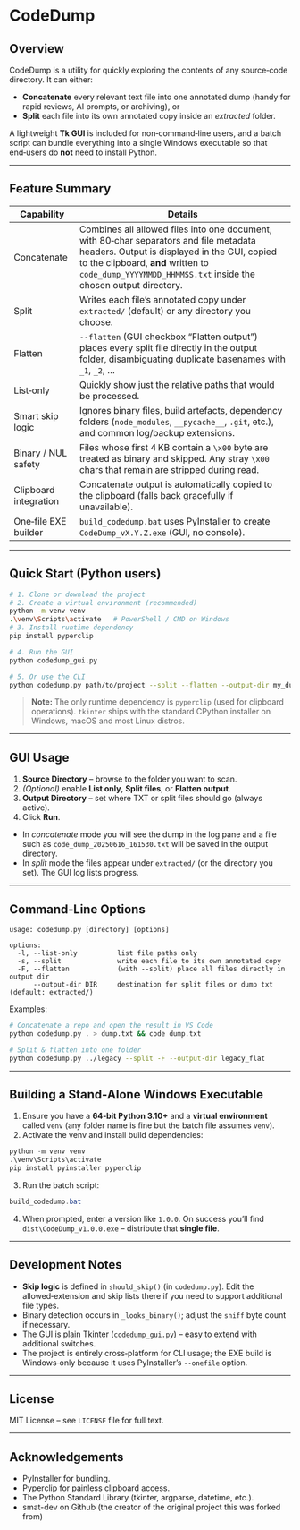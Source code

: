# CodeDump

## Overview

CodeDump is a utility for quickly exploring the contents of any source‑code directory. It can either:

* **Concatenate** every relevant text file into one annotated dump (handy for rapid reviews, AI prompts, or archiving), or
* **Split** each file into its own annotated copy inside an *extracted* folder.

A lightweight **Tk GUI** is included for non‑command‑line users, and a batch script can bundle everything into a single Windows executable so that end‑users do **not** need to install Python.

---

## Feature Summary

| Capability            | Details                                                                                                                                                                                                                                          |
| --------------------- | ------------------------------------------------------------------------------------------------------------------------------------------------------------------------------------------------------------------------------------------------ |
| Concatenate           | Combines all allowed files into one document, with 80‑char separators and file metadata headers. Output is displayed in the GUI, copied to the clipboard, **and** written to `code_dump_YYYYMMDD_HHMMSS.txt` inside the chosen output directory. |
| Split                 | Writes each file’s annotated copy under `extracted/` (default) or any directory you choose.                                                                                                                                                      |
| Flatten               | `--flatten` (GUI checkbox “Flatten output”) places every split file directly in the output folder, disambiguating duplicate basenames with `_1`, `_2`, …                                                                                         |
| List‑only             | Quickly show just the relative paths that would be processed.                                                                                                                                                                                    |
| Smart skip logic      | Ignores binary files, build artefacts, dependency folders (`node_modules`, `__pycache__`, `.git`, etc.), and common log/backup extensions.                                                                                                       |
| Binary / NUL safety   | Files whose first 4 KB contain a `\x00` byte are treated as binary and skipped. Any stray `\x00` chars that remain are stripped during read.                                                                                                     |
| Clipboard integration | Concatenate output is automatically copied to the clipboard (falls back gracefully if unavailable).                                                                                                                                              |
| One‑file EXE builder  | `build_codedump.bat` uses PyInstaller to create `CodeDump_vX.Y.Z.exe` (GUI, no console).                                                                                                                                                         |

---

## Quick Start (Python users)

```bash
# 1. Clone or download the project
# 2. Create a virtual environment (recommended)
python -m venv venv
.\venv\Scripts\activate   # PowerShell / CMD on Windows
# 3. Install runtime dependency
pip install pyperclip

# 4. Run the GUI
python codedump_gui.py

# 5. Or use the CLI
python codedump.py path/to/project --split --flatten --output-dir my_dump
```

> **Note:** The only runtime dependency is `pyperclip` (used for clipboard operations). `tkinter` ships with the standard CPython installer on Windows, macOS and most Linux distros.

---

## GUI Usage

1. **Source Directory** – browse to the folder you want to scan.
2. *(Optional)* enable **List only**, **Split files**, or **Flatten output**.
3. **Output Directory** – set where TXT or split files should go (always active).
4. Click **Run**.

* In *concatenate* mode you will see the dump in the log pane and a file such as `code_dump_20250616_161530.txt` will be saved in the output directory.
* In *split* mode the files appear under `extracted/` (or the directory you set). The GUI log lists progress.

---

## Command‑Line Options

```text
usage: codedump.py [directory] [options]

options:
  -l, --list-only          list file paths only
  -s, --split              write each file to its own annotated copy
  -F, --flatten            (with --split) place all files directly in output dir
      --output-dir DIR     destination for split files or dump txt (default: extracted/)
```

Examples:

```bash
# Concatenate a repo and open the result in VS Code
python codedump.py . > dump.txt && code dump.txt

# Split & flatten into one folder
python codedump.py ../legacy --split -F --output-dir legacy_flat
```

---

## Building a Stand‑Alone Windows Executable

1. Ensure you have a **64‑bit Python 3.10+** and a **virtual environment** called `venv` (any folder name is fine but the batch file assumes `venv`).
2. Activate the venv and install build dependencies:

```powershell
python -m venv venv
.\venv\Scripts\activate
pip install pyinstaller pyperclip
```

3. Run the batch script:

```powershell
build_codedump.bat
```

4. When prompted, enter a version like `1.0.0`. On success you’ll find `dist\CodeDump_v1.0.0.exe` – distribute that **single file**.

---

## Development Notes

* **Skip logic** is defined in `should_skip()` (in `codedump.py`). Edit the allowed‑extension and skip lists there if you need to support additional file types.
* Binary detection occurs in `_looks_binary()`; adjust the `sniff` byte count if necessary.
* The GUI is plain Tkinter (`codedump_gui.py`) – easy to extend with additional switches.
* The project is entirely cross‑platform for CLI usage; the EXE build is Windows‑only because it uses PyInstaller’s `--onefile` option.

---

## License

MIT License – see `LICENSE` file for full text.

---

## Acknowledgements

* PyInstaller for bundling.
* Pyperclip for painless clipboard access.
* The Python Standard Library (tkinter, argparse, datetime, etc.).
* smat-dev on Github (the creator of the original project this was forked from)